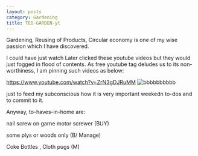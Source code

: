 ```yaml
---
layout: posts
category: Gardening
title: TEO-GARDEN-yt
---
```

Gardening, Reusing of Products, Circular economy is one of my wise passion which I have discovered. 

I could have just watch Later clicked these youtube videos but they would just fogged in flood of contents. As free youtube tag deludes us to its non-worthiness, I am pinning such videos as below:

https://www.youtube.com/watch?v=ZrN3gDJRuMM
![bbbbbbbbbb](https://user-images.githubusercontent.com/11883023/153208444-161c9b4a-37b5-4606-b887-b3c0fa4f85e7.jpg)


just to feed my subconscious how it is very important weekedn to-dos and to commit to it.

Anyway, to-haves-in-home are:

nail screw on garne motor screwer  (BUY)

some plys or woods only  (B/ Manage)

Coke Bottles , Cloth pugs (M)
